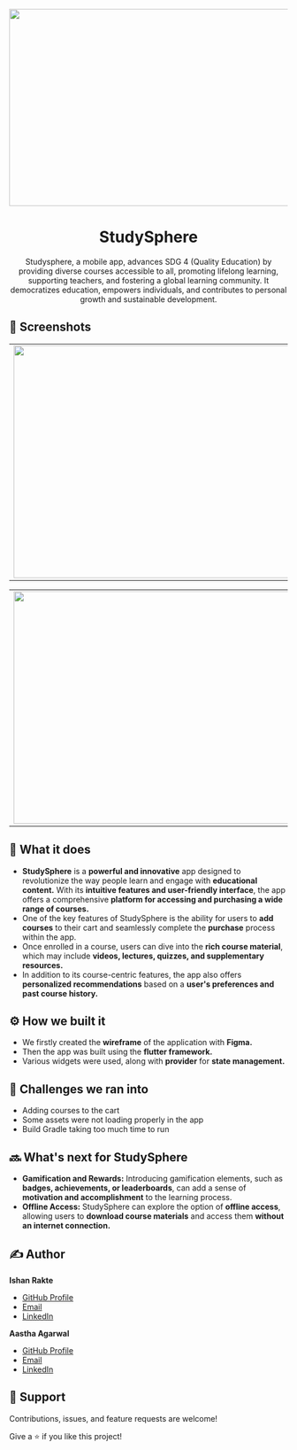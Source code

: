 
<p align="center">
<img src="https://github.com/aastha9199/StudySphere/assets/78254476/bdd57386-0e31-43a9-a299-32d564aefc0a" width = "656" height = "356" class="center">
</p>
<h1 align="center">StudySphere</h1>

<p align="center">Studysphere, a mobile app, advances SDG 4 (Quality Education) by providing diverse courses accessible to all, promoting lifelong learning, supporting teachers, and fostering a global learning community. It democratizes education, empowers individuals, and contributes to personal growth and sustainable development. </p>

## 📱 Screenshots 

<table>
  <tr>
    <td><img src = "https://github.com/aastha9199/StudySphere/assets/78254476/6df890d4-c662-4456-9c1b-b32cf919931e"  width = "770" height = "420"></td>
  </tr>
</table>
<table>
  <tr>
    <td><img src = "https://github.com/aastha9199/StudySphere/assets/78254476/e9409cd9-9b6f-4437-b015-1775b2c32e8b" width = "716" height = "420"></td>
  </tr>
</table>


## 📑 What it does
- **StudySphere** is a **powerful and innovative** app designed to revolutionize the way people learn and engage with **educational content.** With its **intuitive features and user-friendly interface**, the app offers a comprehensive **platform for accessing and purchasing a wide range of courses.**
- One of the key features of StudySphere is the ability for users to **add courses** to their cart and seamlessly complete the **purchase** process within the app. 
- Once enrolled in a course, users can dive into the **rich course material**, which may include **videos, lectures, quizzes, and supplementary resources.**
- In addition to its course-centric features, the app also offers **personalized recommendations** based on a **user's preferences and past course history.**

## ⚙ How we built it
- We firstly created the **wireframe** of the application with **Figma.**
- Then the app was built using the **flutter framework.**
- Various widgets were used, along with **provider** for **state management.**

## 🤔 Challenges we ran into
- Adding courses to the cart
- Some assets were not loading properly in the app
- Build Gradle taking too much time to run

## 🔜 What's next for StudySphere
- **Gamification and Rewards:** Introducing gamification elements, such as **badges, achievements, or leaderboards**, can add a sense of **motivation and accomplishment** to the learning process.
- **Offline Access:** StudySphere can explore the option of **offline access**, allowing users to **download course materials** and access them **without an internet connection.**

 ## ✍️ Author

**Ishan Rakte**

- [GitHub Profile](https://github.com/IshanRakte)
- [Email](mailto:ishan.rakte@gmail.com?subject=Hi "Hi!" )
- [LinkedIn](https://www.linkedin.com/in/ishanrakte/)    

 **Aastha Agarwal**

- [GitHub Profile](https://github.com/aastha9199)
- [Email](mailto:aasthaagarwal2121@gmail.com?subject=Hi "Hi!" )
- [LinkedIn](https://www.linkedin.com/in/aastha--agarwal/)


## 🤝 Support

Contributions, issues, and feature requests are welcome!

Give a ⭐️ if you like this project!
